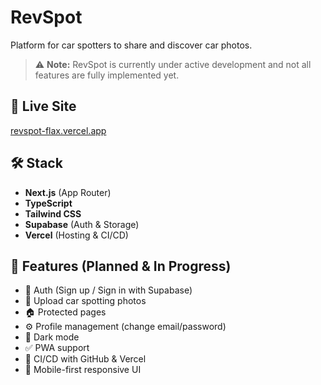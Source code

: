 # RevSpot

Platform for car spotters to share and discover car photos.

> ⚠️ **Note:** RevSpot is currently under active development and not all features are fully implemented yet.

## 🚀 Live Site

[revspot-flax.vercel.app](https://revspot-flax.vercel.app)

## 🛠️ Stack

- **Next.js** (App Router)
- **TypeScript**
- **Tailwind CSS**
- **Supabase** (Auth & Storage)
- **Vercel** (Hosting & CI/CD)

## 📂 Features (Planned & In Progress)

- 🔐 Auth (Sign up / Sign in with Supabase)
- 📸 Upload car spotting photos
- 🏠 Protected pages
- ⚙️ Profile management (change email/password)
- 🌙 Dark mode
- ✅ PWA support
- 🧪 CI/CD with GitHub & Vercel
- 📱 Mobile-first responsive UI
